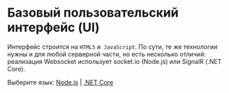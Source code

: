 # Базовый пользовательский интерфейс (UI)

Интерфейс строится на `HTML5` и` JavaScript`. По сути, те же технологии нужны и для любой серверной части, но есть несколько отличий: реализация Websocket использует socket.io (Node.js) или SignalR (.NET Core).

Выберите язык: [Node.js](designautomation/html/nodejs.md) | [.NET Core](designautomation/html/netcore.md)
